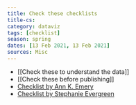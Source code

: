 ```yaml
---
title: Check these checklists
title-cs: 
category: dataviz
tags: [checklist]
season: spring
dates: [13 Feb 2021, 13 Feb 2021]
sources: Misc
---
```


* [[Check these to understand the data]]
* [[Check these before publishing]]
* [Checklist by Ann K. Emery](https://depictdatastudio.com/data-visualization-design-process-step-by-step-guide-for-beginners/)
* [Checklist by Stephanie Evergreen](../../assets/files/Checklist.pdf)